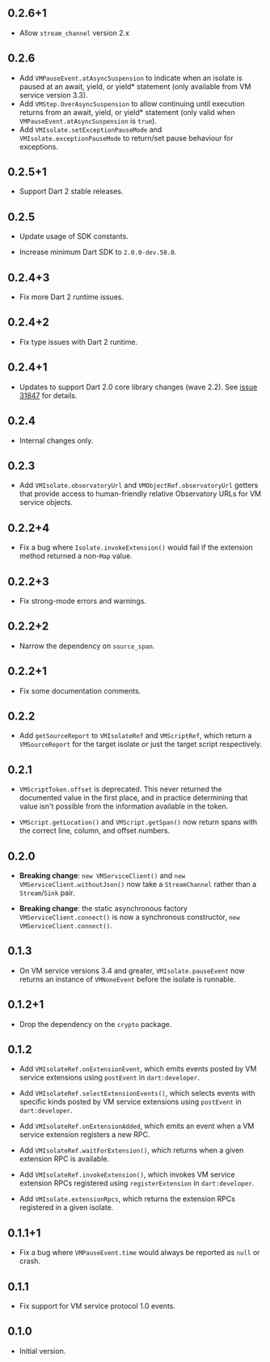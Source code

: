 ## 0.2.6+1

* Allow `stream_channel` version 2.x

## 0.2.6

* Add `VMPauseEvent.atAsyncSuspension` to indicate when an isolate is paused at an
  await, yield, or yield* statement (only available from VM service version 3.3).
* Add `VMStep.OverAsyncSuspension` to allow continuing until execution returns from
  an await, yield, or yield* statement (only valid when
  `VMPauseEvent.atAsyncSuspension` is `true`).
* Add `VMIsolate.setExceptionPauseMode` and `VMIsolate.exceptionPauseMode` to
  return/set pause behaviour for exceptions.

## 0.2.5+1

* Support Dart 2 stable releases.

## 0.2.5

* Update usage of SDK constants.

* Increase minimum Dart SDK to `2.0.0-dev.58.0`.

## 0.2.4+3

* Fix more Dart 2 runtime issues.

## 0.2.4+2

* Fix type issues with Dart 2 runtime.

## 0.2.4+1

* Updates to support Dart 2.0 core library changes (wave
  2.2). See [issue 31847][sdk#31847] for details.
  
  [sdk#31847]: https://github.com/dart-lang/sdk/issues/31847

## 0.2.4

* Internal changes only.

## 0.2.3

* Add `VMIsolate.observatoryUrl` and `VMObjectRef.observatoryUrl` getters that
  provide access to human-friendly relative Observatory URLs for VM service objects.

## 0.2.2+4

* Fix a bug where `Isolate.invokeExtension()` would fail if the extension method
  returned a non-`Map` value.

## 0.2.2+3

* Fix strong-mode errors and warnings.

## 0.2.2+2

* Narrow the dependency on `source_span`.

## 0.2.2+1

* Fix some documentation comments.

## 0.2.2

* Add `getSourceReport` to `VMIsolateRef` and `VMScriptRef`, which return a 
  `VMSourceReport` for the target isolate or just the target script 
  respectively.

## 0.2.1

* `VMScriptToken.offset` is deprecated. This never returned the documented value
  in the first place, and in practice determining that value isn't possible from
  the information available in the token.

* `VMScript.getLocation()` and `VMScript.getSpan()` now return spans with the
  correct line, column, and offset numbers.

## 0.2.0

* **Breaking change**: `new VMServiceClient()` and `new
  VMServiceClient.withoutJson()` now take a `StreamChannel` rather than a
  `Stream`/`Sink` pair.

* **Breaking change**: the static asynchronous factory
  `VMServiceClient.connect()` is now a synchronous constructor, `new
  VMServiceClient.connect()`.

## 0.1.3

* On VM service versions 3.4 and greater, `VMIsolate.pauseEvent` now returns an
  instance of `VMNoneEvent` before the isolate is runnable.

## 0.1.2+1

* Drop the dependency on the `crypto` package.

## 0.1.2

* Add `VMIsolateRef.onExtensionEvent`, which emits events posted by VM service
  extensions using `postEvent` in `dart:developer`.

* Add `VMIsolateRef.selectExtensionEvents()`, which selects events with specific
  kinds posted by VM service extensions using `postEvent` in `dart:developer`.

* Add `VMIsolateRef.onExtensionAdded`, which emits an event when a VM service
  extension registers a new RPC.

* Add `VMIsolateRef.waitForExtension()`, which returns when a given extension
  RPC is available.

* Add `VMIsolateRef.invokeExtension()`, which invokes VM service extension RPCs
  registered using `registerExtension` in `dart:developer`.

* Add `VMIsolate.extensionRpcs`, which returns the extension RPCs registered in
  a given isolate.

## 0.1.1+1

* Fix a bug where `VMPauseEvent.time` would always be reported as `null` or
  crash.

## 0.1.1

* Fix support for VM service protocol 1.0 events.

## 0.1.0

* Initial version.
